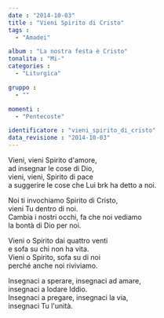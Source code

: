 ```yaml
---
date : "2014-10-03"
title : "Vieni Spirito di Cristo"
tags : 
  - "Amadei"

album : "La nostra festa è Cristo"
tonalita : "Mi-"
categories : 
  - "Liturgica"

gruppo : 
  - ""

momenti : 
  - "Pentecoste"

identificatore : "vieni_spirito_di_cristo"
data_revisione : "2014-10-03"
---
```

  
  
  
Vieni, vieni Spirito d'amore,  
ad insegnar le cose di Dio,   
vieni, vieni, Spirito di pace  
a suggerire le cose che Lui  brk ha detto a noi.  
  
  
  
Noi ti invochiamo Spirito di Cristo,  
vieni Tu dentro di noi.  
Cambia i nostri occhi, fa che noi vediamo  
la bontà di Dio per noi.  
  
  
  
Vieni o Spirito dai quattro venti  
e sofa su chi non ha vita.   
Vieni o Spirito, sofa su di noi  
perché anche noi riviviamo.   
  
  
  
Insegnaci a sperare, insegnaci ad amare,  
insegnaci a lodare Iddio.   
Insegnaci a pregare, insegnaci la via,  
insegnaci Tu l'unità.   
  
  
